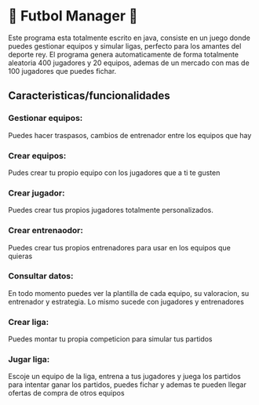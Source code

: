 # 🥅 Futbol Manager 🥅
Este programa esta totalmente escrito en java, consiste en un juego donde puedes gestionar equipos y simular ligas, perfecto para los amantes del deporte rey.
El programa genera automaticamente de forma totalmente aleatoria 400 jugadores y 20 equipos, ademas de un mercado con mas de 100 jugadores que puedes fichar.

## Caracteristicas/funcionalidades

### Gestionar equipos:
Puedes hacer traspasos, cambios de entrenador entre los equipos que hay
### Crear equipos:
Pudes crear tu propio equipo con los jugadores que a ti te gusten
### Crear jugador:
Puedes crear tus propios jugadores totalmente personalizados.
### Crear entrenaodor:
Puedes crear tus propios entrenadores para usar en los equipos que quieras
### Consultar datos:
En todo momento puedes ver la plantilla de cada equipo, su valoracion, su entrenador y estrategia. Lo mismo sucede con jugadores y entrenadores
### Crear liga:
Puedes montar tu propia competicion para simular tus partidos
### Jugar liga:
Escoje un equipo de la liga, entrena a tus jugadores y juega los partidos para intentar ganar los partidos, puedes fichar y ademas te pueden llegar ofertas de compra de otros equipos
